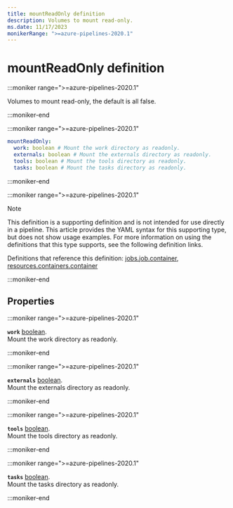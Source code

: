 ```yaml
---
title: mountReadOnly definition
description: Volumes to mount read-only.
ms.date: 11/17/2023
monikerRange: ">=azure-pipelines-2020.1"
---
```


# mountReadOnly definition

<!-- :::description::: -->
:::moniker range=">=azure-pipelines-2020.1"

<!-- :::editable-content name="description"::: -->
Volumes to mount read-only, the default is all false.
<!-- :::editable-content-end::: -->

:::moniker-end
<!-- :::description-end::: -->

<!-- :::syntax::: -->
:::moniker range=">=azure-pipelines-2020.1"

```yaml
mountReadOnly:
  work: boolean # Mount the work directory as readonly.
  externals: boolean # Mount the externals directory as readonly.
  tools: boolean # Mount the tools directory as readonly.
  tasks: boolean # Mount the tasks directory as readonly.
```

:::moniker-end
<!-- :::syntax-end::: -->

<!-- :::parents::: -->
:::moniker range=">=azure-pipelines-2020.1"

> [!NOTE]
> This definition is a supporting definition and is not intended for use directly in a pipeline. This article provides the YAML syntax for this supporting type, but does not show usage examples. For more information on using the definitions that this type supports, see the following definition links.

Definitions that reference this definition: [jobs.job.container](jobs-job-container.md), [resources.containers.container](resources-containers-container.md)

:::moniker-end
<!-- :::parents-end::: -->

## Properties

<!-- :::properties::: -->
<!-- :::item name="work"::: -->
:::moniker range=">=azure-pipelines-2020.1"

**`work`** [boolean](boolean.md).<br><!-- :::editable-content name="propDescription"::: -->
Mount the work directory as readonly.
<!-- :::editable-content-end::: -->

:::moniker-end
<!-- :::item-end::: -->
<!-- :::item name="externals"::: -->
:::moniker range=">=azure-pipelines-2020.1"

**`externals`** [boolean](boolean.md).<br><!-- :::editable-content name="propDescription"::: -->
Mount the externals directory as readonly.
<!-- :::editable-content-end::: -->

:::moniker-end
<!-- :::item-end::: -->
<!-- :::item name="tools"::: -->
:::moniker range=">=azure-pipelines-2020.1"

**`tools`** [boolean](boolean.md).<br><!-- :::editable-content name="propDescription"::: -->
Mount the tools directory as readonly.
<!-- :::editable-content-end::: -->

:::moniker-end
<!-- :::item-end::: -->
<!-- :::item name="tasks"::: -->
:::moniker range=">=azure-pipelines-2020.1"

**`tasks`** [boolean](boolean.md).<br><!-- :::editable-content name="propDescription"::: -->
Mount the tasks directory as readonly.
<!-- :::editable-content-end::: -->

:::moniker-end
<!-- :::item-end::: -->
<!-- :::properties-end::: -->

<!-- :::remarks::: -->
<!-- :::editable-content name="remarks"::: -->
<!-- :::editable-content-end::: -->
<!-- :::remarks-end::: -->

<!-- :::examples::: -->
<!-- :::editable-content name="examples"::: -->
<!-- :::editable-content-end::: -->
<!-- :::examples-end::: -->

<!-- :::see-also::: -->
<!-- :::editable-content name="seeAlso"::: -->
<!-- :::editable-content-end::: -->
<!-- :::see-also-end::: -->